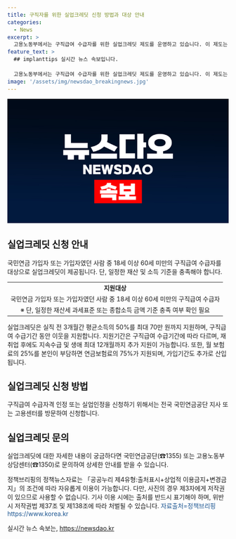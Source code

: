 ```yaml
---
title: 구직자를 위한 실업크레딧 신청 방법과 대상 안내
categories:
  - News
excerpt: >
  고용노동부에서는 구직급여 수급자를 위한 실업크레딧 제도를 운영하고 있습니다. 이 제도는 실직 전 3개월간 평균소득의 50%를 최대 70만 원까지 지원하며, 지원기간은 구직급여 수급기간 동안입니다. 또한, 실업-재취업 반복 시 최대 12개월까지 지원이 가능하며, 월 보험료의 25%를 본인이 부담하면 연금보험료 75%를 지원받을 수 있습니다. 구체적인 신청 방법은 국민연금공단이나 고용센터를 통해 가능하며, 자세한 문의는 국민연금공단이나 고용노동부 상담센터로 문의하시면 됩니다.
feature_text: >
  ## implanttips 실시간 뉴스 속보입니다.

  고용노동부에서는 구직급여 수급자를 위한 실업크레딧 제도를 운영하고 있습니다. 이 제도는 실직 전 3개월간 평균소득의 50%를 최대 70만 원까지 지원하며, 지원기간은 구직급여 수급기간 동안입니다. 또한, 실업-재취업 반복 시 최대 12개월까지 지원이 가능하며, 월 보험료의 25%를 본인이 부담하면 연금보험료 75%를 지원받을 수 있습니다. 구체적인 신청 방법은 국민연금공단이나 고용센터를 통해 가능하며, 자세한 문의는 국민연금공단이나 고용노동부 상담센터로 문의하시면 됩니다.
image: '/assets/img/newsdao_breakingnews.jpg'
---
```


<p><img src="/assets/img/newsdao_breakingnews.jpg" alt="implanttips 속보" /></p>

<h2 data-ke-size="size26">실업크레딧 신청 안내</h2>

<p>국민연금 가입자 또는 가입자였던 사람 중 18세 이상 60세 미만의 구직급여 수급자를 대상으로 실업크레딧이 제공됩니다. 단, 일정한 재산 및 소득 기준을 충족해야 합니다. </p>

<table>
  <tr>
    <td style="text-align: center; height: 17px;"><b>지원대상</b></td>
  </tr>
  <tr>
    <td style="text-align: center; height: 17px;">국민연금 가입자 또는 가입자였던 사람 중 18세 이상 60세 미만의 구직급여 수급자</td>
  </tr>
  <tr>
    <td style="text-align: center; height: 17px;">※ 단, 일정한 재산세 과세표준 또는 종합소득 금액 기준 충족 여부 확인 필요</td>
  </tr>
</table>

<p data-ke-size="size16">실업크레딧은 실직 전 3개월간 평균소득의 50%를 최대 70만 원까지 지원하며, 구직급여 수급기간 동안 이웃을 지원합니다. 지원기간은 구직급여 수급기간에 따라 다르며, 재취업 후에도 지속수급 및 생애 최대 12개월까지 추가 지원이 가능합니다. 또한, 월 보험료의 25%를 본인이 부담하면 연금보험료의 75%가 지원되며, 가입기간도 추가로 산입됩니다.</p>

<h2 data-ke-size="size26">실업크레딧 신청 방법</h2>

<p>구직급여 수급자격 인정 또는 실업인정을 신청하기 위해서는 전국 국민연금공단 지사 또는 고용센터를 방문하여 신청합니다.</p>

<h2 data-ke-size="size26">실업크레딧 문의</h2>

<p>실업크레딧에 대한 자세한 내용이 궁금하다면 국민연금공단(☎1355) 또는 고용노동부 상담센터(☎1350)로 문의하여 상세한 안내를 받을 수 있습니다.</p>

<p>정책브리핑의 정책뉴스자료는 「공공누리 제4유형:출처표시+상업적 이용금지+변경금지」의 조건에 따라 자유롭게 이용이 가능합니다. 다만, 사진의 경우 제3자에게 저작권이 있으므로 사용할 수 없습니다. 기사 이용 시에는 출처를 반드시 표기해야 하며, 위반 시 저작권법 제37조 및 제138조에 따라 처벌될 수 있습니다. <span style="color: #1a5490;">자료출처=정책브리핑 https://www.korea.kr</span></p>
실시간 뉴스 속보는, <a href="https://newsdao.kr" rel="dofollow">https://newsdao.kr</a>


